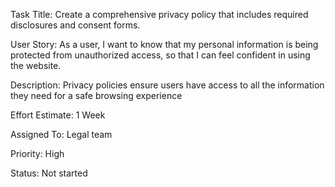 Task Title: Create a comprehensive privacy policy that includes required disclosures and consent forms.

User Story: As a user, I want to know that my personal information is being protected from unauthorized access, so that I can feel confident in using the website.

Description: Privacy policies ensure users have access to all the information they need for a safe browsing experience

Effort Estimate: 1 Week

Assigned To: Legal team

Priority: High

Status: Not started
